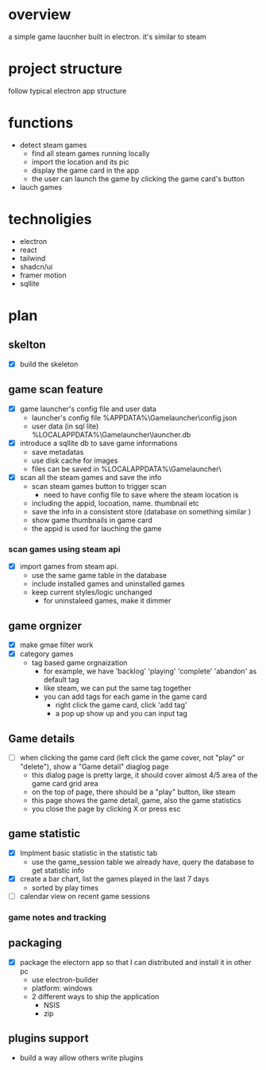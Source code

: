 # overview
a simple game laucnher built in electron. it's similar to steam 


# project structure 
follow typical electron app structure 




# functions 
- detect steam games
  - find all steam games running locally 
  - import the location and its pic
  - display the game card in the app 
  - the user can launch the game by clicking the game card's button 
- lauch games 



# technoligies 
- electron 
- react
- tailwind
- shadcn/ui
- framer motion
- sqllite 




# plan

## skelton 
- [X] build the skeleton




## game scan feature 
- [X] game launcher's config file and user data
  - launcher's config file %APPDATA%\Gamelauncher\config.json
  - user data (in sql lite) %LOCALAPPDATA%\Gamelauncher\launcher.db
- [X] introduce a sqllite db to save game informations 
  - save metadatas 
  - use disk cache for images  
  - files can be saved in %LOCALAPPDATA%\Gamelauncher\
- [X] scan all the steam games and save the info
  - scan steam games button to trigger scan 
    - need to have config file to save where the steam location is 
  - including the appid, locoation, name. thumbnail etc 
  - save the info in a consistent store (database on something similar )
  - show game thumbnails in game card 
  - the appid is used for lauching the game 

### scan games using steam api 
- [X] import games from steam api. 
  - use the same game table in the database 
  - include installed games and uninstalled games 
  - keep current styles/logic unchanged 
    - for uninstaleed games, make it dimmer 



## game orgnizer 
- [X] make gmae filter work 
- [X] category games 
  - tag based game orgnaization  
    - for example, we have 'backlog' 'playing' 'complete' 'abandon' as default tag 
    - like steam, we can put the same tag together 
    - you can add tags for each game in the game card 
      - right click the game card, click 'add tag'
      - a pop up show up and you can input tag 


## Game details 
- [ ] when clicking the game card (left click the game cover, not "play" or "delete"), show a "Game detail" diaglog page 
  - this dialog page is pretty large, it should cover almost 4/5 area of the game card grid area 
  - on the top of page, there should be a "play" button, like steam 
  - this page shows the game detail, game, also the game statistics 
  - you close the page by clicking X or press esc 



## game statistic
- [X] Implment basic statistic in the statistic tab 
  - use the game_session table we already have, query the database to get statistic info
- [X] create a bar chart, list the games played in the last 7 days
  - sorted by play times 
- [ ] calendar view on recent game sessions 

### game notes and tracking 




## packaging 
- [X] package the electorn app so that I can distributed and install it in other pc
  - use electron-builder
  - platform: windows 
  - 2 different ways to ship the application  
    - NSIS
    - zip   




## plugins support 
- build a way allow others write plugins 




